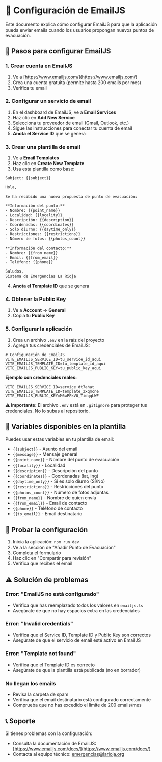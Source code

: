 # 📧 Configuración de EmailJS

Este documento explica cómo configurar EmailJS para que la aplicación pueda enviar emails cuando los usuarios propongan nuevos puntos de evacuación.

## 🚀 Pasos para configurar EmailJS

### 1. Crear cuenta en EmailJS
1. Ve a [https://www.emailjs.com/](https://www.emailjs.com/)
2. Crea una cuenta gratuita (permite hasta 200 emails por mes)
3. Verifica tu email

### 2. Configurar un servicio de email
1. En el dashboard de EmailJS, ve a **Email Services**
2. Haz clic en **Add New Service**
3. Selecciona tu proveedor de email (Gmail, Outlook, etc.)
4. Sigue las instrucciones para conectar tu cuenta de email
5. **Anota el Service ID** que se genera

### 3. Crear una plantilla de email
1. Ve a **Email Templates**
2. Haz clic en **Create New Template**
3. Usa esta plantilla como base:

```html
Subject: {{subject}}

Hola,

Se ha recibido una nueva propuesta de punto de evacuación:

**Información del punto:**
- Nombre: {{point_name}}
- Localidad: {{locality}}
- Descripción: {{description}}
- Coordenadas: {{coordinates}}
- Solo diurno: {{daytime_only}}
- Restricciones: {{restrictions}}
- Número de fotos: {{photos_count}}

**Información del contacto:**
- Nombre: {{from_name}}
- Email: {{from_email}}
- Teléfono: {{phone}}

Saludos,
Sistema de Emergencias La Rioja
```

4. **Anota el Template ID** que se genera

### 4. Obtener la Public Key
1. Ve a **Account** → **General**
2. Copia tu **Public Key**

### 5. Configurar la aplicación
1. Crea un archivo `.env` en la raíz del proyecto
2. Agrega tus credenciales de EmailJS:

```env
# Configuración de EmailJS
VITE_EMAILJS_SERVICE_ID=tu_service_id_aqui
VITE_EMAILJS_TEMPLATE_ID=tu_template_id_aqui
VITE_EMAILJS_PUBLIC_KEY=tu_public_key_aqui
```

**Ejemplo con credenciales reales:**
```env
VITE_EMAILJS_SERVICE_ID=service_dt7ahat
VITE_EMAILJS_TEMPLATE_ID=template_zxqmcne
VITE_EMAILJS_PUBLIC_KEY=M6wPFkV0_TidqqLWF
```

**⚠️ Importante:** El archivo `.env` está en `.gitignore` para proteger tus credenciales. No lo subas al repositorio.

## 🔧 Variables disponibles en la plantilla

Puedes usar estas variables en tu plantilla de email:

- `{{subject}}` - Asunto del email
- `{{message}}` - Mensaje general
- `{{point_name}}` - Nombre del punto de evacuación
- `{{locality}}` - Localidad
- `{{description}}` - Descripción del punto
- `{{coordinates}}` - Coordenadas (lat, lng)
- `{{daytime_only}}` - Si es solo diurno (Sí/No)
- `{{restrictions}}` - Restricciones del punto
- `{{photos_count}}` - Número de fotos adjuntas
- `{{from_name}}` - Nombre de quien envía
- `{{from_email}}` - Email de contacto
- `{{phone}}` - Teléfono de contacto
- `{{to_email}}` - Email destinatario

## 🧪 Probar la configuración

1. Inicia la aplicación: `npm run dev`
2. Ve a la sección de "Añadir Punto de Evacuación"
3. Completa el formulario
4. Haz clic en "Compartir para revisión"
5. Verifica que recibes el email

## ⚠️ Solución de problemas

### Error: "EmailJS no está configurado"
- Verifica que has reemplazado todos los valores en `emailjs.ts`
- Asegúrate de que no hay espacios extra en las credenciales

### Error: "Invalid credentials"
- Verifica que el Service ID, Template ID y Public Key son correctos
- Asegúrate de que el servicio de email esté activo en EmailJS

### Error: "Template not found"
- Verifica que el Template ID es correcto
- Asegúrate de que la plantilla está publicada (no en borrador)

### No llegan los emails
- Revisa la carpeta de spam
- Verifica que el email destinatario está configurado correctamente
- Comprueba que no has excedido el límite de 200 emails/mes

## 📞 Soporte

Si tienes problemas con la configuración:
- Consulta la documentación de EmailJS: [https://www.emailjs.com/docs/](https://www.emailjs.com/docs/)
- Contacta al equipo técnico: emergencias@larioja.org
